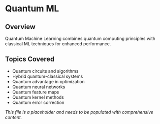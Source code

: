 # Quantum ML

## Overview
Quantum Machine Learning combines quantum computing principles with classical ML techniques for enhanced performance.

## Topics Covered
- Quantum circuits and algorithms
- Hybrid quantum-classical systems
- Quantum advantage in optimization
- Quantum neural networks
- Quantum feature maps
- Quantum kernel methods
- Quantum error correction

*This file is a placeholder and needs to be populated with comprehensive content.* 